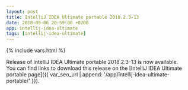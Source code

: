 ```yaml
---
layout: post
title: IntelliJ IDEA Ultimate portable 2018.2.3-13
date: 2018-09-06 20:59:00 +0200
app: intellij-idea-ultimate
tags: [intellij-idea-ultimate]
---
```

{% include vars.html %}

Release of IntelliJ IDEA Ultimate portable 2018.2.3-13 is now available.<br />
You can find links to download this release on the [IntelliJ IDEA Ultimate portable page]({{ var_seo_url | append: '/app/intellij-idea-ultimate-portable/' }}).